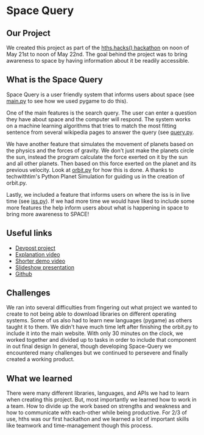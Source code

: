 # Space Query

## Our Project
We created this project as part of the [hths.hacks() hackathon](https://hthshacks.com) on noon of May 21st to noon of May 22nd. The goal behind the project was to bring awareness to space by having information about it be readily accessible.

## What is the Space Query
Space Query is a user friendly system that informs users about space (see [main.py](https://github.com/pjax42/Space-Query/blob/main/main.py) to see how we used pygame to do this).

One of the main features is the search query. The user can enter a question they have about space and the computer will respond. The system works on a machine learning algorithms that tries to match the most fitting sentence from several wikipedia pages to answer the query (see [query.py](https://github.com/pjax42/Space-Query/blob/main/query.py).

We have another feature that simulates the movement of planets based on the physics and the forces of gravity. We don't just make the planets circle the sun, instead the program calculate the force exerted on it by the sun and all other planets. Then based on this force exerted on the planet and its previous velocity. Look at [orbit.py](https://github.com/pjax42/Space-Query/blob/main/orbit.py) for how this is done. A thanks to techwithtim's Python Planet Simulation for guiding us in the creation of orbit.py.

Lastly, we included a feature that informs users on where the iss is in live time (see [iss.py](https://github.com/pjax42/Space-Query/blob/main/iss.py)). If we had more time we would have liked to include some more features the help inform users about what is happening in space to bring more awareness to SPACE!

## Useful links
* [Devpost project](https://devpost.com/software/space-query)
* [Explanation video](https://www.youtube.com/watch?v=LTEXAXugkfI)
* [Shorter demo video](https://www.youtube.com/watch?v=3yUe29qE2Sc)
* [Slideshow presentation](https://docs.google.com/presentation/d/1EuT5VyPT64y3ZZrKYYhmWF4OJ532X-2E_IjcyR7aR4Y/edit?usp=sharing)
* [Github](https://github.com/pjax42/Space-Query)

## Challenges
We ran into several difficulties from fingering out what project we wanted to create to not being able to download libraries on different operating systems. Some of us also had to learn new languages (pygame) as others taught it to them. We didn't have much time left after finishing the orbit.py to include it into the main website. With only 30 minutes on the clock, we worked together and divided up to tasks in order to include that component in out final design In general, though developing Space-Query we encountered many challenges but we continued to persevere and finally created a working product.

## What we learned
There were many different libraries, languages, and APIs we had to learn when creating this project. But, most importantly we learned how to work in a team. How to divide up the work based on strengths and weakness and how to communicate with each-other while being productive. For 2/3 of use, hths was our first hackathon and we learned a lot of important skills like teamwork and time-management though this process.
